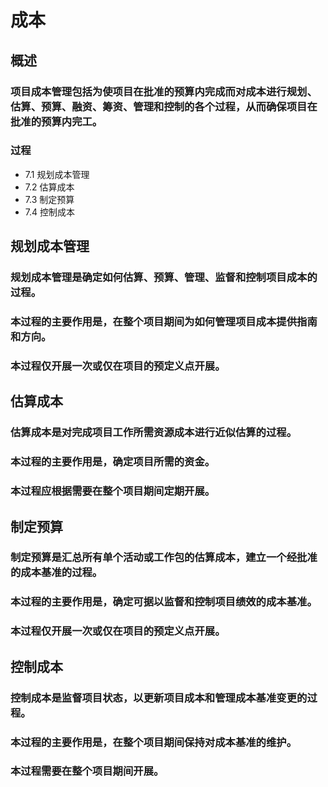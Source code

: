 # 成本

## 概述

### 项目成本管理包括为使项目在批准的预算内完成而对成本进行规划、估算、预算、融资、筹资、管理和控制的各个过程，从而确保项目在批准的预算内完工。

### 过程

- 7.1 规划成本管理
- 7.2 估算成本
- 7.3 制定预算
- 7.4 控制成本

## 规划成本管理

### 规划成本管理是确定如何估算、预算、管理、监督和控制项目成本的过程。

### 本过程的主要作用是，在整个项目期间为如何管理项目成本提供指南和方向。

### 本过程仅开展一次或仅在项目的预定义点开展。

## 估算成本

### 估算成本是对完成项目工作所需资源成本进行近似估算的过程。

### 本过程的主要作用是，确定项目所需的资金。

### 本过程应根据需要在整个项目期间定期开展。

## 制定预算

### 制定预算是汇总所有单个活动或工作包的估算成本，建立一个经批准的成本基准的过程。

### 本过程的主要作用是，确定可据以监督和控制项目绩效的成本基准。

### 本过程仅开展一次或仅在项目的预定义点开展。

## 控制成本

### 控制成本是监督项目状态，以更新项目成本和管理成本基准变更的过程。

### 本过程的主要作用是，在整个项目期间保持对成本基准的维护。

### 本过程需要在整个项目期间开展。